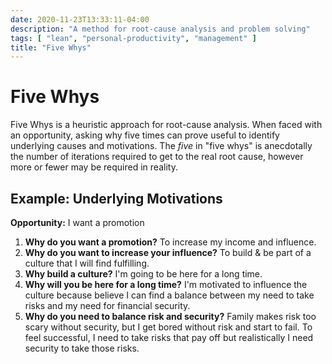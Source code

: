 ```yaml
---
date: 2020-11-23T13:33:11-04:00
description: "A method for root-cause analysis and problem solving"
tags: [ "lean", "personal-productivity", "management" ]
title: "Five Whys"
---
```


# Five Whys

Five Whys is a heuristic approach for root-cause analysis. When faced with an opportunity, asking why five times can prove useful to identify underlying causes and motivations. The _five_ in "five whys" is anecdotally the number of iterations required to get to the real root cause, however more or fewer may be required in reality.

## Example: Underlying Motivations

**Opportunity:** I want a promotion

1. **Why do you want a promotion?** To increase my income and influence.
1. **Why do you want to increase your influence?** To build & be part of a culture that I will find fulfilling.
1. **Why build a culture?** I'm going to be here for a long time.
1. **Why will you be here for a long time?** I'm motivated to influence the culture because believe I can find a balance between my need to take risks and my need for financial security.
1. **Why do you need to balance risk and security?** Family makes risk too scary without security, but I get bored without risk and start to fail. To feel successful, I need to take risks that pay off but realistically I need security to take those risks.
